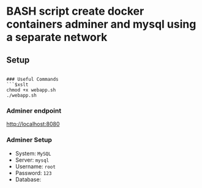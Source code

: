 # BASH script create docker containers adminer and mysql using a separate network

## Setup
```

### Useful Commands
```$xslt
chmod +x webapp.sh
./webapp.sh
```

### Adminer endpoint
[http://localhost:8080](http://localhost:8080)

### Adminer Setup
- System: `MySQL`
- Server: `mysql`
- Username: `root`
- Password: `123`
- Database: ` `
